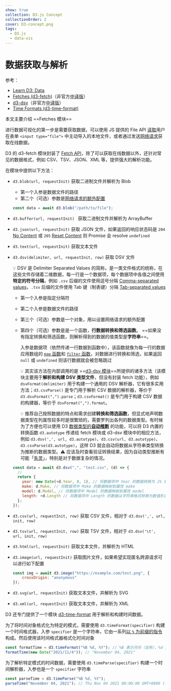 ```yaml
---
show: true
collection: D3.js Concept
collectionOrder: 2
cover: D3-concept.png
tags:
  - D3.js
  - data-vis
---
```


# 数据获取与解析

参考：

* [Learn D3: Data](https://observablehq.com/@d3/learn-d3-data?collection=@d3/learn-d3)
* [Fetches (d3-fetch)](https://github.com/d3/d3/blob/main/API.md#fetches-d3-fetch)（非官方[中译版](https://github.com/xswei/d3-fetch)）
* [d3-dsv](https://github.com/d3/d3-dsv)（非官方[中译版](https://github.com/xswei/d3-dsv)）
* [Time Formats (d3-time-format)](https://github.com/d3/d3/blob/main/API.md#time-formats-d3-time-format)



本文主要介绍 ==Fetches 模块==

进行数据可视化的第一步是需要获取数据，可以使用 JS 提供的 File API [读取](https://developer.mozilla.org/en-US/docs/Web/API/FileReader)用户在表单 `<input type="file">` 中主动导入的本地文件，或者通过发送[网络请求](https://developer.mozilla.org/en-US/docs/Web/HTTP)获取在线数据。

D3 的 d3-fetch 模块封装了 [Fetch API](https://developer.mozilla.org/en-US/docs/Web/API/Fetch_API)，除了可以获取在线数据以外，还针对常见的数据格式，例如 CSV、TSV、JSON、XML 等，提供强大的解析功能。

在模块中提供以下方法：

* `d3.blob(url, requestInit)` 获取二进制文件并解析为 Blob

  * 第一个入参是数据文件的路径
  * 第二个（可选）参数是[网络请求的额外配置](https://developer.mozilla.org/en-US/docs/Web/API/Request/Request)

  ```js
  const data = await d3.blob("/path/to/file");
  ```

* `d3.buffer(url, requestInit) ` 获取二进制文件并解析为 ArrayBuffer

* `d3.json(url, requestInit)` 获取 JSON 文件，如果返回的响应状态码是 `204` [No Content](https://developer.mozilla.org/docs/Web/HTTP/Status/204) 或 `205` [Reset Content](https://developer.mozilla.org/docs/Web/HTTP/Status/205) 则 Promise 会 resolve `undefined`

* `d3.text(url, requestInit)` 获取文本文件

* `d3.dsv(delimiter, url, requestInit, row)` 获取 DSV 文件

  :bulb: DSV 是 Delimiter Separated Values 的简称，是一类文件格式的统称，在这些文件存储着二维数据，每一行是一个数据项，每个数据项中各值之间使用**特定的符号分隔**，例如 `.csv` 后缀的文件使用逗号分隔 [Comma-separated values](https://en.wikipedia.org/wiki/Comma-separated_values)，`.tsv` 后缀的文件使用 Tab 键（制表键）分隔 [Tab-separated values](https://en.wikipedia.org/wiki/Tab-separated_values)

  * 第一个入参是指定分隔符

  * 第二个入参是数据文件的路径

  * 第三个（可选）参数是一个对象，用以设置网络请求的额外配置

  * 第四个（可选）参数是是一个函数，**行数据转换和筛选函数**。 ==如果没有指定转换和筛选函数，则解析得到的数据的值类型是**字符串**==。

    入参是数据项（依然传递一行数据到函数中），该函数就像为每一行的数据应用数组的 [`map` 函数](https://developer.mozilla.org/en-US/docs/Web/JavaScript/Reference/Global_Objects/Array/map)和 [`filter` 函数](https://developer.mozilla.org/en-US/docs/Web/JavaScript/Reference/Global_Objects/Array/filter)，对数据进行转换和筛选，如果返回 `null` 或 `undefined` 则该行数据就会被忽略跳过

    :bulb: 其实该方法在内部调用的是 ==[d3-dsv 模块](https://github.com/d3/d3-dsv)==所提供的诸多方法（该模块主要用于**解析和构建 DSV 类型文件**，但没有封装 fetch 功能），例如 `dsvFormat(delimiter)` 用于构建一个通用的 DSV 解析器，它有很多实用方法；`d3.csvParse()` 是专门用于解析 CSV 数据的解析器，等价于 `d3.dsvFormat(",").parse`；`d3.csvFormat()` 是专门用于构建 CSV 数据的构建器，等价于 `dsvFormat(",").format`。

    :bulb: 推荐自己按照数据的特点和需求创建**转换和筛选函数**，但显式地声明数据类型在列属性较多时是很繁琐的，需要罗列出各列的数据类型。有时候为了方便也可以使用 D3 [数据类型的**自动推断**](https://github.com/d3/d3-dsv#autoType) 的功能，可以将 D3 内置的转换函数 `d3.autotype` 传递给 fetch 模块或 d3-dsv 模块中的相应方法，例如  `d3.dsv(',', url, d3.autotype)`、`d3.csv(url, d3.autotype)`、`d3.csvParse(d3.autotype)`，这样 D3 就会自动将数据从字符串类型转换为推断的数据类型。:warning: 应该及时查看验证转换结果，因为自动类型推断有可能「[失灵](https://observablehq.com/@d3/d3-autotype)」，特别是对于数据复杂的情况。

  ```js
  const data = await d3.dsv(",", "test.csv", (d) => {
    //
    return {
      year: new Date(+d.Year, 0, 1), // 将数据项中 Year 的数据转换为 JS 的 Date 对象格式
      make: d.Make, // 将数据项中 Make 的数据映射到属性 make
      model: d.Model, // 将数据项中 Model 的数据映射到属性 model
      length: +d.Length // 将数据项中 Length 的数据从字符串格式转换为数值形式
    };
  });
  ```


* `d3.csv(url, requestInit, row)` 获取 CSV 文件，相对于 `d3.dsv(',', url, init, row)`

* `d3.tsv(url, requestInit, row)` 获取 TSV 文件，相对于 `d3.dsv('\t', url, init, row)`

* `d3.html(url, requestInit)` 获取文本文件，并解析为 HTML

* `d3.image(url, requestInit)` 获取图片文件，如果希望实现匿名跨源请求可以进行如下配置

  ```js
  const img = await d3.image("https://example.com/test.png", {
      crossOrigin: "anonymous"
  });
  ```

* `d3.svg(url, requestInit)` 获取文本文件，并解析为 SVG

* `d3.xml(url, requestInit)` 获取文本文件，并解析为 XML



D3 还专门提供了一个模块 [d3-time-format](https://github.com/d3/d3-time-format) 用于解析和构建时间数据。

为了将时间对象格式化为特定的模式，需要使用 `d3.timeFormat(specifier)` 构建一个时间格式器，入参 `specifier` 是一个字符串，它由一系列[以 `%` 为前缀的指令](https://github.com/d3/d3-time-format#locale_format)构成。然后使用该时间格式器格式化时间对象

```js
const formatTime = d3.timeFormat("%B %d, %Y"); // %B 表示月份（全称），%d 是以数值表示的日，%Y 表示年
formatTime(new Date("2021/11/4")); // "November 04, 2021"
```

为了解析特定模式的时间数据，需要使用 `d3.timeParse(specifier)` 构建一个时间解析器，入参也是一个 `specifier` 字符串

```js
const parseTime = d3.timeParse("%B %d, %Y");
parseTime("November 04, 2021"); // Thu Nov 04 2021 00:00:00 GMT+0800 (中国标准时间)
```

